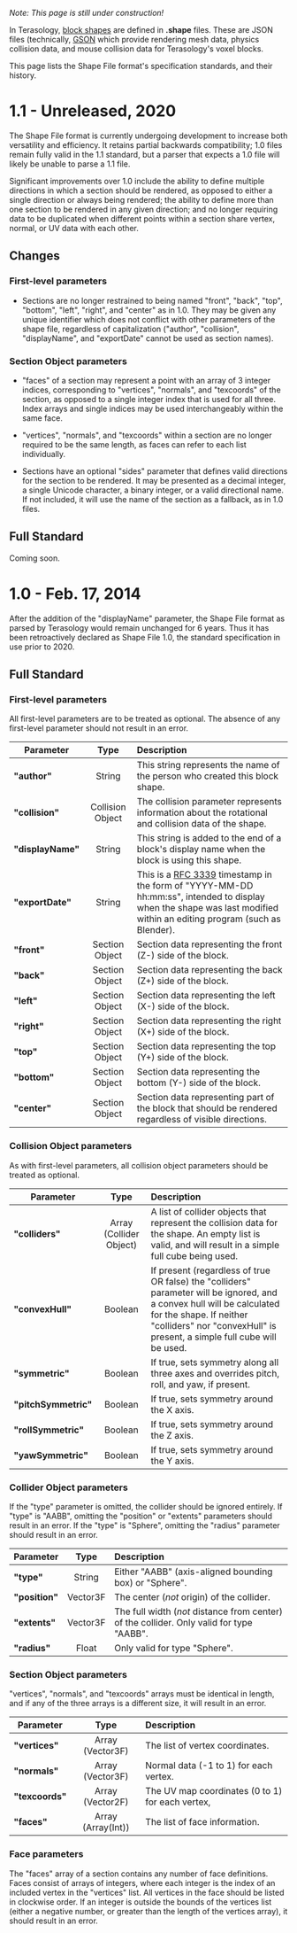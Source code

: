 *Note: This page is still under construction!*

In Terasology, [block shapes](./Block-Shapes.md) are defined in **.shape** files. These are JSON files (technically, [GSON](https://github.com/google/gson) which provide rendering mesh data, physics collision data, and mouse collision data for Terasology's voxel blocks.

This page lists the Shape File format's specification standards, and their history.

# 1.1 - Unreleased, 2020

The Shape File format is currently undergoing development to increase both versatility and efficiency. It retains partial backwards compatibility; 1.0 files remain fully valid in the 1.1 standard, but a parser that expects a 1.0 file will likely be unable to parse a 1.1 file.

Significant improvements over 1.0 include the ability to define multiple directions in which a section should be rendered, as opposed to either a single direction or always being rendered; the ability to define more than one section to be rendered in any given direction; and no longer requiring data to be duplicated when different points within a section share vertex, normal, or UV data with each other.

## Changes

### First-level parameters

- Sections are no longer restrained to being named "front", "back", "top", "bottom", "left", "right", and "center" as in 1.0. They may be given any unique identifier which does not conflict with other parameters of the shape file, regardless of capitalization ("author", "collision", "displayName", and "exportDate" cannot be used as section names).

### Section Object parameters

- "faces" of a section may represent a point with an array of 3 integer indices, corresponding to "vertices", "normals", and "texcoords" of the section, as opposed to a single integer index that is used for all three. Index arrays and single indices may be used interchangeably within the same face.

- "vertices", "normals", and "texcoords" within a section are no longer required to be the same length, as faces can refer to each list individually.

- Sections have an optional "sides" parameter that defines valid directions for the section to be rendered. It may be presented as a decimal integer, a single Unicode character, a binary integer, or a valid directional name. If not included, it will use the name of the section as a fallback, as in 1.0 files.

## Full Standard

Coming soon.

# 1.0 - Feb. 17, 2014

After the addition of the "displayName" parameter, the Shape File format as parsed by Terasology would remain unchanged for 6 years. Thus it has been retroactively declared as Shape File 1.0, the standard specification in use prior to 2020.

## Full Standard

### First-level parameters

All first-level parameters are to be treated as optional. The absence of any first-level parameter should not result in an error.

| Parameter        | Type             | Description                                                          |
| ---------------- |:----------------:| :--------------------------------------------------------------------|
| **"author"**     | String           | This string represents the name of the person who created this block shape. |
| **"collision"**  | Collision Object | The collision parameter represents information about the rotational and collision data of the shape. |
| **"displayName"**| String           | This string is added to the end of a block's display name when the block is using this shape.        |
| **"exportDate"** | String           | This is a [RFC 3339](https://tools.ietf.org/html/rfc3339) timestamp in the form of "YYYY-MM-DD hh:mm:ss", intended to display when the shape was last modified within an editing program (such as Blender).          |
| **"front"**      | Section Object   | Section data representing the front (Z-) side of the block.          |
| **"back"**       | Section Object   | Section data representing the back (Z+) side of the block.           |
| **"left"**       | Section Object   | Section data representing the left (X-) side of the block.           |
| **"right"**      | Section Object   | Section data representing the right (X+) side of the block.          |
| **"top"**        | Section Object   | Section data representing the top (Y+) side of the block.            |
| **"bottom"**     | Section Object   | Section data representing the bottom (Y-) side of the block.         |
| **"center"**     | Section Object   | Section data representing part of the block that should be rendered regardless of visible directions.|

### Collision Object parameters

As with first-level parameters, all collision object parameters should be treated as optional.

| Parameter        | Type             | Description                                                          |
| ---------------- |:----------------:| :--------------------------------------------------------------------|
| **"colliders"**  |Array (Collider Object)| A list of collider objects that represent the collision data for the shape. An empty list is valid, and will result in a simple full cube being used. 
| **"convexHull"** | Boolean          | If present (regardless of true OR false) the "colliders" parameter will be ignored, and a convex hull will be calculated for the shape. If neither "colliders" nor "convexHull" is present, a simple full cube will be used.               |
| **"symmetric"**  | Boolean          | If true, sets symmetry along all three axes and overrides pitch, roll, and yaw, if present.           |
| **"pitchSymmetric"** | Boolean      | If true, sets symmetry around the X axis.                            |
| **"rollSymmetric"**  | Boolean      | If true, sets symmetry around the Z axis.                            |
| **"yawSymmetric"**   | Boolean      | If true, sets symmetry around the Y axis.                            |

### Collider Object parameters

If the "type" parameter is omitted, the collider should be ignored entirely. If "type" is "AABB", omitting the "position" or "extents" parameters should result in an error. If the "type" is "Sphere", omitting the "radius" parameter should result in an error. 

| Parameter        | Type             | Description                                                          |
| ---------------- |:----------------:| :--------------------------------------------------------------------|
| **"type"**       | String           | Either "AABB" (axis-aligned bounding box) or "Sphere".               |
| **"position"**   | Vector3F         | The center (*not* origin) of the collider.                           |
| **"extents"**    | Vector3F         | The full width (*not* distance from center) of the collider. Only valid for type "AABB".            |
| **"radius"**     | Float            | Only valid for type "Sphere".                                        |

### Section Object parameters

"vertices", "normals", and "texcoords" arrays must be identical in length, and if any of the three arrays is a different size, it will result in an error.

| Parameter        | Type             | Description                                                          |
| ---------------- |:----------------:| :--------------------------------------------------------------------|
| **"vertices"**   | Array (Vector3F) | The list of vertex coordinates.                                      |
| **"normals"**    | Array (Vector3F) | Normal data (-1 to 1) for each vertex.                               |
| **"texcoords"**  | Array (Vector2F) | The UV map coordinates (0 to 1) for each vertex,                     |
| **"faces"**      | Array (Array(Int)) | The list of face information.                                      |

### Face parameters

The "faces" array of a section contains any number of face definitions. Faces consist of arrays of integers, where each integer is the index of an included vertex in the "vertices" list. All vertices in the face should be listed in clockwise order. If an integer is outside the bounds of the vertices list (either a negative number, or greater than the length of the vertices array), it should result in an error.